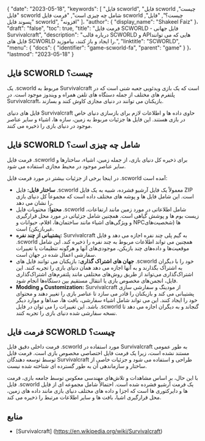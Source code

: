 {
  "date": "2023-05-18",
  "keywords": [
"فایل scworld",
"فایل scworld چیست",
"فایل scworld شامل چه چیزی است",
"فرمت فایل scworld چیست؟",
"فایل",
"پسوند فایل scworld",
"افزونه"
]،
  "author": {
    "display_name": "Shakeel Faiz"
}،
  "draft": "false",
  "toc": true,
  "title": "فرمت فایل SCWORLD - فایل جهانی Survivalcraft",
  "description": "درباره قالب SCWORLD و APIهایی که می توانند فایل های SCWORLD را ایجاد و باز کنند، بیاموزید.",
  "linktitle": "SCWORLD",
  "menu": {
    "docs": {
      "identifier": "game-scworld-fa",
      "parent": "game"
}
}،
  "lastmod": "2023-05-18"
}

## فایل SCWORLD چیست؟

یک .scworld مربوط به Survivalcraft است که یک بازی ویدئویی جعبه شنی است که در پلتفرم های مختلف از جمله دستگاه های تلفن همراه و ویندوز موجود است. در Survivalcraft، بازیکنان می توانند در دنیای مجازی کاوش کنند و بسازند.

فایل های دنیای Survivalcraft حاوی داده ها و اطلاعات لازم برای بازسازی دنیای خاص در بازی هستند. این فایل ها جزئیات مربوط به زمین، سازه ها، اشیاء و سایر عناصر موجود در دنیای بازی را ذخیره می کنند.

## فایل SCWORLD شامل چه چیزی است؟

فرمت فایل .scworld برای ذخیره کل دنیای بازی، از جمله زمین، اشیاء، ساختارها و سایر عناصر موجود در محیط مجازی استفاده می شود.

در اینجا برخی از جزئیات بیشتر در مورد فرمت فایل .scworld آمده است:

- **ساختار فایل:** فایل .scworld معمولاً یک فایل آرشیو فشرده، شبیه به یک فایل ZIP است. این شامل فایل ها و پوشه های مختلف داده است که مجموعاً کل دنیای بازی را نشان می دهد.
- **محتوا:** محتویات فایل .scworld شامل اطلاعاتی در مورد زمین مانند ارتفاعات، زیست بوم ها و پوشش گیاهی است. همچنین شامل جزئیاتی در مورد محل قرارگیری و ویژگی‌های اشیاء مانند ساختمان‌ها، اقلام، حیوانات و NPCها (شخصیت‌های غیربازیکن) است.
- **پشتیبانی از چند نفره:** Survivalcraft به گیم پلی چند نفره اجازه می دهد و فایل .scworld همچنین می تواند اطلاعات مربوط به چند نفره را ذخیره کند. این شامل موقعیت‌ها و داده‌های چند بازیکن، موجودی‌های آنها و هرگونه تنظیمات یا تغییرات سفارشی اعمال شده در جهان است.
- **جهان های اشتراک گذاری:** بازیکنان می توانند فایل های .scworld خود را با دیگران به اشتراک بگذارند و به آنها اجازه می دهد همان دنیای بازی را تجربه کنند. این اشتراک‌گذاری می‌تواند از طریق روش‌های مختلفی مانند پلتفرم‌های اشتراک‌گذاری فایل، انجمن‌های مخصوص بازی یا انتقال مستقیم بین دستگاه‌ها انجام شود.
- **Modding و Customization:** Survivalcraft از مودینگ و سفارشی سازی پشتیبانی می کند و بازیکنان را قادر می سازد تا عناصر بازی را تغییر دهند و محتوای خود را ایجاد کنند. این می تواند شامل اشیاء سفارشی، بافت ها، صداها و موارد دیگر باشد. این تغییرات را می توان در فایل .scworld گنجاند و به دیگران اجازه می دهد تا نسخه سفارشی شده دنیای بازی را تجربه کنند.

## فرمت فایل SCWORLD چیست؟

فرمت داخلی دقیق فایل .scworld مورد استفاده در Survivalcraft به طور عمومی مستند نشده است، زیرا یک فرمت فایل اختصاصی مخصوص بازی است. فرمت فایل توسط توسعه دهندگان Survivalcraft طراحی و استفاده می شود و جزئیات خاصی از ساختار و سازماندهی آن به طور گسترده ای شناخته شده نیست.

با این حال، بر اساس مشاهدات و تلاش‌های مهندسی معکوس توسط جامعه بازی، فرمت فایل .scworld یک فرمت آرشیو فشرده شده است. احتمالاً شامل مجموعه ای از فایل ها و دایرکتوری ها است که اجزا و داده های مختلف دنیای بازی مانند داده های زمین، محل قرارگیری اشیا، بافت ها و سایر اطلاعات مرتبط را ذخیره می کند.

## منابع
* [Survivalcraft] (https://en.wikipedia.org/wiki/Survivalcraft)


